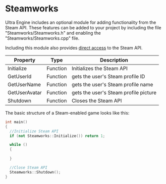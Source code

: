 # Steamworks

Ultra Engine includes an optional module for adding functionality from the Steam API. These features can be added to your project by including the file "Steamworks/Steamworks.h" and enabling the "Steamworks/Steamworks.cpp" file.

Including this module also provides [direct access](https://partner.steamgames.com/doc/api) to the Steam API.

| Property | Type | Description |
|---|---|---|
| Initialize | Function | Initializes the Steam API |
| GetUserId | Function | gets the user's Steam profile ID |
| GetUserName | Function | gets the user's Steam profile name |
| GetUserAvatar | Function | gets the user's Steam profile picture |
| Shutdown | Function | Closes the Steam API |

The basic structure of a Steam-enabled game looks like this:
```c++
int main()
{
  //Initialize Steam API
  if (not Steamworks::Initialize()) return 1;

  while ()
  {
    
  }

  //Close Steam API
  Steamworks::Shutdown();  
}
```

